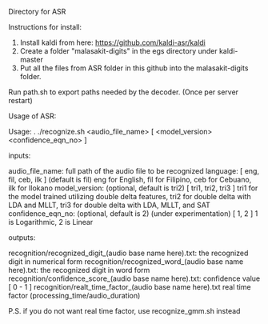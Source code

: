 Directory for ASR

Instructions for install:

1. Install kaldi from here: https://github.com/kaldi-asr/kaldi
2. Create a folder "malasakit-digits" in the egs directory under kaldi-master
3. Put all the files from ASR folder in this github into the malasakit-digits folder.

Run path.sh to export paths needed by the decoder. (Once per server restart)

Usage of ASR:

Usage: . ./recognize.sh <audio_file_name> <language> [ <model_version> <confidence_eqn_no> ]

inputs:

audio_file_name: 	full path of the audio file to be recognized
language: 		[ eng, fil, ceb, ilk ] (default is fil) eng for English, fil for Filipino, ceb for Cebuano, ilk for Ilokano
model_version:		(optional, default is tri2) [ tri1, tri2, tri3 ] tri1 for the model trained utilizing double delta features, tri2 for 				double delta with LDA and MLLT, tri3 for double delta with LDA, MLLT, and SAT
confidence_eqn_no:    	(optional, default is 2) (under experimentation) [ 1, 2 ] 1 is Logarithmic, 2 is Linear

outputs:

recognition/recognized_digit_(audio base name here).txt:	the recognized digit in numerical form
recognition/recognized_word_(audio base name here).txt:		the recognized digit in word form
recognition/confidence_score_(audio base name here).txt:	confidence value [ 0 - 1 ]
recognition/realt_time_factor_(audio base name here).txt	real time factor (processing_time/audio_duration)

P.S. if you do not want real time factor, use recognize_gmm.sh instead

